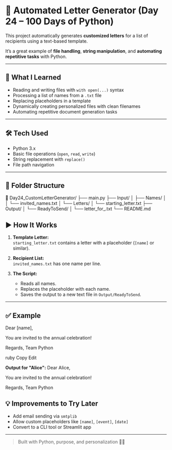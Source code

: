 # 📩 Automated Letter Generator (Day 24 – 100 Days of Python)

This project automatically generates **customized letters** for a list of recipients using a text-based template.

It’s a great example of **file handling**, **string manipulation**, and **automating repetitive tasks** with Python.

---

## 🧠 What I Learned

- Reading and writing files with `with open(...)` syntax
- Processing a list of names from a `.txt` file
- Replacing placeholders in a template
- Dynamically creating personalized files with clean filenames
- Automating repetitive document generation tasks

---

## 🛠️ Tech Used

- Python 3.x
- Basic file operations (`open`, `read`, `write`)
- String replacement with `replace()`
- File path navigation

---

## 📂 Folder Structure
📁 Day24_CustomLetterGenerator/
├── main.py
├── Input/
│ ├── Names/
│ │ └── invited_names.txt
│ └── Letters/
│ └── starting_letter.txt
├── Output/
│ └── ReadyToSend/
│ └── letter_for_<Name>.txt
└── README.md

## ▶️ How It Works

1. **Template Letter:**  
   `starting_letter.txt` contains a letter with a placeholder (`[name]` or similar).

2. **Recipient List:**  
   `invited_names.txt` has one name per line.

3. **The Script:**
   - Reads all names.
   - Replaces the placeholder with each name.
   - Saves the output to a new text file in `Output/ReadyToSend`.

---

## ✅ Example
Dear [name],

You are invited to the annual celebration!

Regards,
Team Python

ruby
Copy
Edit

**Output for "Alice":**
Dear Alice,

You are invited to the annual celebration!

Regards,
Team Python


## 💡 Improvements to Try Later

- Add email sending via `smtplib`
- Allow custom placeholders like `[name]`, `[event]`, `[date]`
- Convert to a CLI tool or Streamlit app

---

> Built with Python, purpose, and personalization 🧠💌
